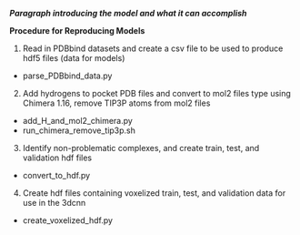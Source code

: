 ***Paragraph introducing the model and what it can accomplish***



**Procedure for Reproducing Models**
1) Read in PDBbind datasets and create a csv file to be used to produce hdf5 files (data for models)
  - parse_PDBbind_data.py
2) Add hydrogens to pocket PDB files and convert to mol2 files type using Chimera 1.16, remove TIP3P atoms from mol2 files
  - add_H_and_mol2_chimera.py
  - run_chimera_remove_tip3p.sh
3) Identify non-problematic complexes, and create train, test, and validation hdf files
  - convert_to_hdf.py
4) Create hdf files containing voxelized train, test, and validation data for use in the 3dcnn
  - create_voxelized_hdf.py
